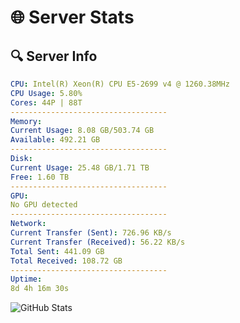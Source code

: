 # 🌐 Server Stats
## 🔍 Server Info
```yaml
CPU: Intel(R) Xeon(R) CPU E5-2699 v4 @ 1260.38MHz
CPU Usage: 5.80%
Cores: 44P | 88T
-----------------------------------
Memory:
Current Usage: 8.08 GB/503.74 GB
Available: 492.21 GB
-----------------------------------
Disk:
Current Usage: 25.48 GB/1.71 TB
Free: 1.60 TB
-----------------------------------
GPU:
No GPU detected
-----------------------------------
Network:
Current Transfer (Sent): 726.96 KB/s
Current Transfer (Received): 56.22 KB/s
Total Sent: 441.09 GB
Total Received: 108.72 GB
-----------------------------------
Uptime:
8d 4h 16m 30s
```
![GitHub Stats](https://img.shields.io/badge/Updated-2025-04-27_21:25:18-blue)